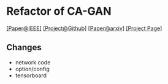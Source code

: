 # Refactor of CA-GAN

[[Paper@IEEE]](https://ieeexplore.ieee.org/document/9025751)  [[Project@Github]](https://github.com/fei-hdu/ca-gan/)  [[Paper@arxiv\]](https://arxiv.org/abs/1712.00899)  [[Project Page]](https://fei-hdu.github.io/ca-gan/) 

## Changes

- network code
- option/config
- tensorboard
